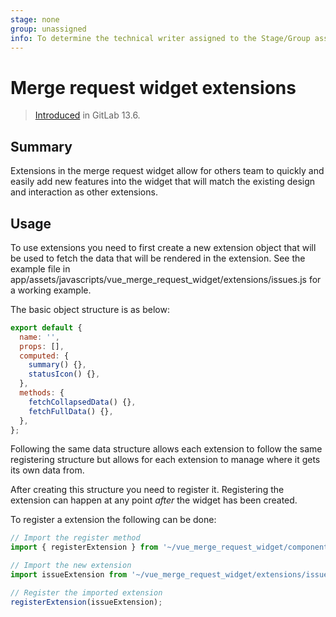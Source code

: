 ```yaml
---
stage: none
group: unassigned
info: To determine the technical writer assigned to the Stage/Group associated with this page, see https://about.gitlab.com/handbook/engineering/ux/technical-writing/#designated-technical-writers
---
```


# Merge request widget extensions

> [Introduced](https://gitlab.com/gitlab-org/gitlab/-/merge_requests/44616) in GitLab 13.6.

## Summary

Extensions in the merge request widget allow for others team to quickly and easily add new features
into the widget that will match the existing design and interaction as other extensions.

## Usage

To use extensions you need to first create a new extension object that will be used to fetch the
data that will be rendered in the extension. See the example file in
app/assets/javascripts/vue_merge_request_widget/extensions/issues.js for a working example.

The basic object structure is as below:

```javascript
export default {
  name: '',
  props: [],
  computed: {
    summary() {},
    statusIcon() {},
  },
  methods: {
    fetchCollapsedData() {},
    fetchFullData() {},
  },
};
```

Following the same data structure allows each extension to follow the same registering structure
but allows for each extension to manage where it gets its own data from.

After creating this structure you need to register it. Registering the extension can happen at any
point _after_ the widget has been created.

To register a extension the following can be done:

```javascript
// Import the register method
import { registerExtension } from '~/vue_merge_request_widget/components/extensions';

// Import the new extension
import issueExtension from '~/vue_merge_request_widget/extensions/issues';

// Register the imported extension
registerExtension(issueExtension);
```
